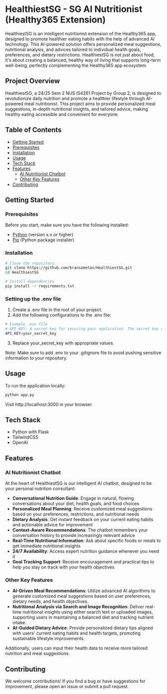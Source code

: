 # HealthiestSG - SG AI Nutritionist (Healthy365 Extension)

HealthiestSG is an intelligent nutritionist extension of the Healthy365 app, designed to promote healthier eating habits with the help of advanced AI technology. This AI-powered solution offers personalized meal suggestions, nutritional analysis, and advices tailored to individual health goals, preferences, and dietary restrictions. HealthiestSG is not just about food, it's about creating a balanced, healthy way of living that supports long-term well-being, perfectly complementing the Healthy365 app ecosystem.

## Project Overview

HealthiestSG, a 24/25 Sem 2 NUS IS4261 Project by Group 2, is designed to revolutionize daily nutrition and promote a healthier lifestyle through AI-powered meal nutritionist. This project aims to provide personalized meal suggestions, in-depth nutritional insights, and tailored advice, making healthy eating accessible and convenient for everyone. 

## Table of Contents

- [Getting Started](#getting-started)
- [Prerequisites](#prerequisites)
- [Installation](#installation)
- [Usage](#usage)
- [Tech Stack](#tech-stack)
- [Features](#features)
  - [AI Nutritionist Chatbot](#ai-nutritionist-chatbot)
  - [Other Key Features](#other-key-features)
- [Contributing](#contributing)

## Getting Started

### Prerequisites

Before you start, make sure you have the following installed:
- [Python](https://www.python.org/downloads/) (version x.x or higher)
- [Pip](https://pip.pypa.io/en/stable/installation/) (Python package installer)

### Installation

```bash
# Clone the repository
git clone https://github.com/bransometan/HealthiestSG.git
cd HealthiestSG

# Install dependencies
pip install -r requirements.txt
```

### Setting up the .env file

1) Create a .env file in the root of your project.
2) Add the following configurations to the .env file:

```bash
# Example .env file
# API_KEY: A secret key for securing your application. The secret key can be obtained from https://platform.openai.com/api-keys.
API_KEY=your_secret_key
```

3) Replace your_secret_key with appropriate values.

Note: Make sure to add .env to your .gitignore file to avoid pushing sensitive information to your repository.

## Usage

To run the application locally:

```bash
python app.py
```

Visit http://localhost:3000 in your browser.

## Tech Stack

- Python with Flask
- TailwindCSS
- OpenAI

## Features

### AI Nutritionist Chatbot

At the heart of HealthiestSG is our intelligent AI chatbot, designed to be your personal nutrition consultant:

- **Conversational Nutrition Guide**: Engage in natural, flowing conversations about your diet, health goals, and food choices
- **Personalized Meal Planning**: Receive customized meal suggestions based on your preferences, restrictions, and nutritional needs
- **Dietary Analysis**: Get instant feedback on your current eating habits and actionable advice for improvement
- **Context-Aware Recommendations**: The chatbot remembers your conversation history to provide increasingly relevant advice
- **Real-Time Nutritional Information**: Ask about specific foods or meals to get immediate nutritional insights
- **24/7 Availability**: Access expert nutrition guidance whenever you need it
- **Goal Tracking Support**: Receive encouragement and practical tips to help you stay on track with your health objectives

### Other Key Features

- **AI-Driven Meal Recommendations**: Utilize advanced AI algorithms to generate customized meal suggestions based on user preferences, dietary needs, and health objectives.
- **Nutritional Analysis via Search and Image Recognition**: Deliver real-time nutritional insights using either search text or uploaded images, supporting users in maintaining a balanced diet and tracking nutrient intake.
- **AI-Guided Dietary Advice**: Provide personalized dietary tips aligned with users' current eating habits and health targets, promoting sustainable lifestyle improvements.

Additionally, users can input their health data to receive more tailored nutrition and meal suggestions.

## Contributing

We welcome contributions! If you find a bug or have suggestions for improvement, please open an issue or submit a pull request.
